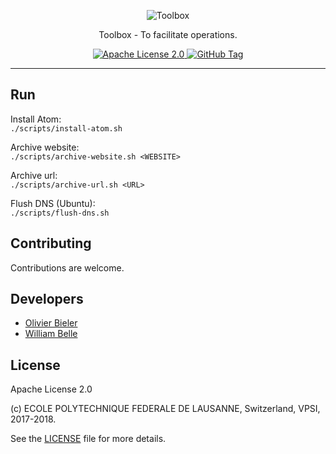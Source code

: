 <p align="center">
  <img alt="Toolbox" src="https://raw.githubusercontent.com/epfl-devrun/toolbox/master/docs/readme/readme-logo.png">
</p>

<p align="center">
  Toolbox - To facilitate operations.
</p>

<p align="center">
  <a href="https://raw.githubusercontent.com/epfl-devrun/toolbox/master/LICENSE">
    <img alt="Apache License 2.0" src="https://img.shields.io/badge/license-Apache%202.0-blue.svg">
  </a>
  <a href='https://github.com/epfl-devrun/toolbox/tags'>
    <img alt="GitHub Tag" src="https://img.shields.io/github/tag/epfl-devrun/toolbox.svg" />
  </a>
</p>

---

Run
---

Install Atom:  
`./scripts/install-atom.sh`

Archive website:  
`./scripts/archive-website.sh <WEBSITE>`

Archive url:  
`./scripts/archive-url.sh <URL>`

Flush DNS (Ubuntu):  
`./scripts/flush-dns.sh`


Contributing
------------

Contributions are welcome.

Developers
----------

  * [Olivier Bieler](https://github.com/obieler)
  * [William Belle](https://github.com/williambelle)

License
-------

Apache License 2.0

(c) ECOLE POLYTECHNIQUE FEDERALE DE LAUSANNE, Switzerland, VPSI, 2017-2018.

See the [LICENSE](LICENSE) file for more details.
